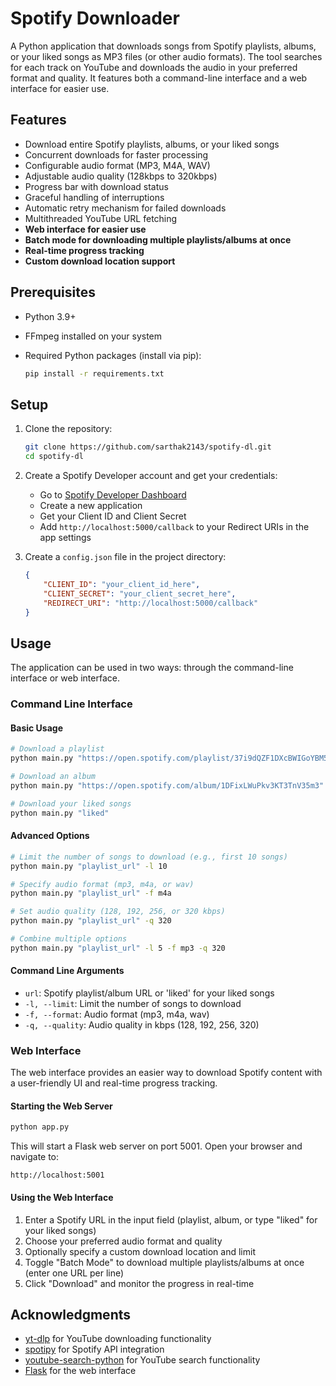 # Spotify Downloader

A Python application that downloads songs from Spotify playlists, albums, or your liked songs as MP3 files (or other audio formats). The tool searches for each track on YouTube and downloads the audio in your preferred format and quality. It features both a command-line interface and a web interface for easier use.

## Features

- Download entire Spotify playlists, albums, or your liked songs
- Concurrent downloads for faster processing
- Configurable audio format (MP3, M4A, WAV)
- Adjustable audio quality (128kbps to 320kbps)
- Progress bar with download status
- Graceful handling of interruptions
- Automatic retry mechanism for failed downloads
- Multithreaded YouTube URL fetching
- **Web interface for easier use**
- **Batch mode for downloading multiple playlists/albums at once**
- **Real-time progress tracking**
- **Custom download location support**

## Prerequisites

- Python 3.9+
- FFmpeg installed on your system
- Required Python packages (install via pip):

  ```bash
  pip install -r requirements.txt
  ```

## Setup

1. Clone the repository:
   ```bash
   git clone https://github.com/sarthak2143/spotify-dl.git
   cd spotify-dl
   ```

2. Create a Spotify Developer account and get your credentials:
   - Go to [Spotify Developer Dashboard](https://developer.spotify.com/dashboard)
   - Create a new application
   - Get your Client ID and Client Secret
   - Add `http://localhost:5000/callback` to your Redirect URIs in the app settings

3. Create a `config.json` file in the project directory:

   ```json
   {
       "CLIENT_ID": "your_client_id_here",
       "CLIENT_SECRET": "your_client_secret_here",
       "REDIRECT_URI": "http://localhost:5000/callback"
   }
   ```

## Usage

The application can be used in two ways: through the command-line interface or web interface.

### Command Line Interface

#### Basic Usage

```bash
# Download a playlist
python main.py "https://open.spotify.com/playlist/37i9dQZF1DXcBWIGoYBM5M"

# Download an album
python main.py "https://open.spotify.com/album/1DFixLWuPkv3KT3TnV35m3"

# Download your liked songs
python main.py "liked"
```

#### Advanced Options

```bash
# Limit the number of songs to download (e.g., first 10 songs)
python main.py "playlist_url" -l 10

# Specify audio format (mp3, m4a, or wav)
python main.py "playlist_url" -f m4a

# Set audio quality (128, 192, 256, or 320 kbps)
python main.py "playlist_url" -q 320

# Combine multiple options
python main.py "playlist_url" -l 5 -f mp3 -q 320
```

#### Command Line Arguments

- `url`: Spotify playlist/album URL or 'liked' for your liked songs
- `-l, --limit`: Limit the number of songs to download
- `-f, --format`: Audio format (mp3, m4a, wav)
- `-q, --quality`: Audio quality in kbps (128, 192, 256, 320)

### Web Interface

The web interface provides an easier way to download Spotify content with a user-friendly UI and real-time progress tracking.

#### Starting the Web Server

```bash
python app.py
```

This will start a Flask web server on port 5001. Open your browser and navigate to:

```
http://localhost:5001
```

#### Using the Web Interface

1. Enter a Spotify URL in the input field (playlist, album, or type "liked" for your liked songs)
2. Choose your preferred audio format and quality
3. Optionally specify a custom download location and limit
4. Toggle "Batch Mode" to download multiple playlists/albums at once (enter one URL per line)
5. Click "Download" and monitor the progress in real-time

## Acknowledgments

- [yt-dlp](https://github.com/yt-dlp/yt-dlp) for YouTube downloading functionality
- [spotipy](https://spotipy.readthedocs.io/) for Spotify API integration
- [youtube-search-python](https://github.com/alexmercerind/youtube-search-python) for YouTube search functionality
- [Flask](https://flask.palletsprojects.com/) for the web interface
